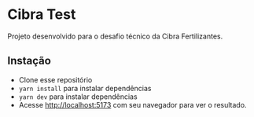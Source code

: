# Cibra Test

Projeto desenvolvido para o desafio técnico da Cibra Fertilizantes.

## Instação

- Clone esse repositório
- `yarn install` para instalar dependências
- `yarn dev` para instalar dependências
- Acesse [http://localhost:5173](http://localhost:5173) com seu navegador para ver o resultado.

